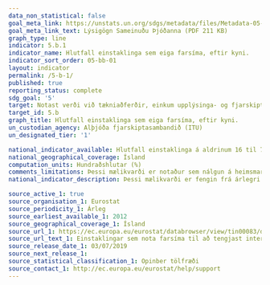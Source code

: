 ```yaml
---
data_non_statistical: false
goal_meta_link: https://unstats.un.org/sdgs/metadata/files/Metadata-05-0B-01.pdf
goal_meta_link_text: Lýsigögn Sameinuðu Þjóðanna (PDF 211 KB)
graph_type: line
indicator: 5.b.1
indicator_name: Hlutfall einstaklinga sem eiga farsíma, eftir kyni.
indicator_sort_order: 05-bb-01
layout: indicator
permalink: /5-b-1/
published: true
reporting_status: complete
sdg_goal: '5'
target: Notast verði við tækniaðferðir, einkum upplýsinga- og fjarskiptatækni, í því skyni að styrkja stöðu kvenna.
target_id: 5.b
graph_title: Hlutfall einstaklinga sem eiga farsíma, eftir kyni.
un_custodian_agency: Alþjóða fjarskiptasambandið (ITU)
un_designated_tier: '1'

national_indicator_available: Hlutfall einstaklinga á aldrinum 16 til 74 ára sem nota farsíma til að tengjast við internetið, eftir kyni 
national_geographical_coverage: Ísland
computation_units: Hundraðshlutar (%)
comments_limitations: Þessi mælikvarði er notaður sem nálgun á heimsmarkmiðamælikvarða Sameinuðu Þjóðanna. Þar sem því má við komast er unnið að því að finna eða þróa Íslensk gögn til að uppfylla forskrifa Sameinuðu Þjóðanna. Þessi mælikvarði var fundinn í samstarfi við málefnasérfræðinga.
national_indicator_description: Þessi mælikvarði er fengin frá árlegri upplýsingatæknikönnun Evrópusambandsins. Mælikvarðinn sýnir hlutfall íbúa á aldrinum 16 til 74, eftir kyni, sem nota farsíma til að tengjast internetinu. Þessi mælikvarði er notaður sem nálgun á mælikvarða Sameinuðu Þjóðanna, þar sem sá mælikvarði biður um hlutfall karla og kvenna sem eiga farsíma. 

source_active_1: true
source_organisation_1: Eurostat
source_periodicity_1: Árleg
source_earliest_available_1: 2012
source_geographical_coverage_1: Ísland
source_url_1: https://ec.europa.eu/eurostat/databrowser/view/tin00083/default/table?lang=en
source_url_text_1: Einstaklingar sem nota farsíma til að tengjast internetinu - EU ICT survey
source_release_date_1: 03/07/2019
source_next_release_1: 
source_statistical_classification_1: Opinber tölfræði 
source_contact_1: http://ec.europa.eu/eurostat/help/support
---
```


